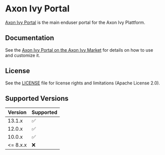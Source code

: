 # Axon Ivy Portal

[Axon Ivy Portal](https://market.axonivy.com/portal) is the main enduser portal for the Axon Ivy Plattform.

## Documentation

See the [Axon Ivy Portal on the Axon Ivy Market](https://market.axonivy.com/portal) for details on how to use and customize it.

## License

See the [LICENSE](LICENSE) file for license rights and limitations (Apache License 2.0).


## Supported Versions

| Version | Supported          |
| ------- | ------------------ |
| 13.1.x  | :white_check_mark: |
| 12.0.x  | :white_check_mark: |
| 10.0.x  | :white_check_mark:  |
| <= 8.x.x   | :x:                |
